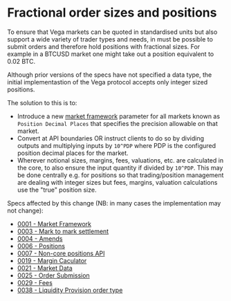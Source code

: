 # Fractional order sizes and positions

To ensure that Vega markets can be quoted in standardised units but also support a wide variety of trader types and needs, in must be possible to submit orders and therefore hold positions with fractional sizes. For example in a BTCUSD market one might take out a position equivalent to 0.02 BTC.

Although prior versions of the specs have not specified a data type, the initial implementastion of the Vega protocol accepts only integer sized positions.

The solution to this is to:

* Introduce a new [market framework](./0001-market-framework.md) parameter for all markets known as `Position Decimal Places` that specifies the precision allowable on that market. 
* Convert at API boundaries OR instruct clients to do so by dividing outputs and multiplying inputs by `10^PDP` where PDP is the configured position decimal places for the market.
* Wherever notional sizes, margins, fees, valuations, etc. are calculated in the core, to also ensure the input quantity if divided by `10^PDP`. This may be done centrally e.g. for positions so that trading/position management are dealing with integer sizes but fees, margins, valuation calculations use the "true" position size.


Specs affected by this change (NB: in many cases the implementation may not change):

- [0001 - Market Framework](./0001-market-framework.md)
- [0003 - Mark to mark settlement](./0003-mark-to-market-settlement.md)
- [0004 - Amends](./00004-amends.md)
- [0006 - Positions](./0006-positions-core.md)
- [0007 - Non-core positions API](./0007-non-core-positions-api.md)
- [0019 - Margin Caculator](./0019-margin-calculator.md)
- [0021 - Market Data](./0021-market-data-spec.md)
- [0025 - Order Submission](./0025-order-submission.md)
- [0029 - Fees](./0029-fees.md)
- [0038 - Liquidity Provision order type](./0038-liquidity-provision-order-type.md)